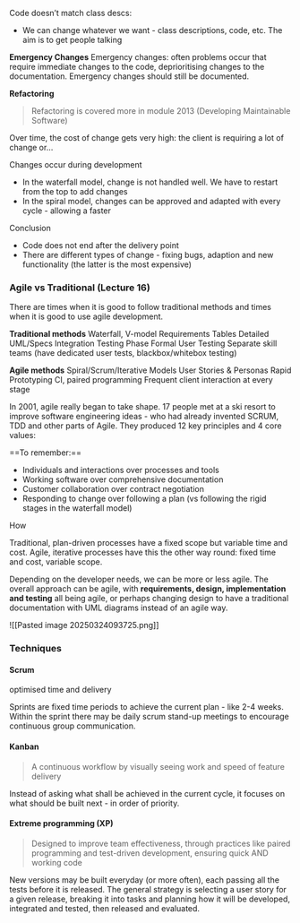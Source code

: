 
Code doesn’t match class descs:
- We can change whatever we want - class descriptions, code, etc. The aim is to get people talking


**Emergency Changes**
Emergency changes: often problems occur that require immediate changes to the code, deprioritising changes to the documentation. Emergency changes should still be documented.


**Refactoring**
> Refactoring is covered more in module 2013 (Developing Maintainable Software)


Over time, the cost of change gets very high: the client is requiring a lot of change or…


Changes occur during development
- In the waterfall model, change is not handled well. We have to restart from the top to add changes
- In the spiral model, changes can be approved and adapted with every cycle - allowing a faster 


Conclusion
- Code does not end after the delivery point
- There are different types of change - fixing bugs, adaption and new functionality (the latter is the most expensive)



### Agile vs Traditional (Lecture 16)
There are times when it is good to follow traditional methods and times when it is good to use agile development.

**Traditional methods**
Waterfall, V-model
Requirements Tables
Detailed UML/Specs
Integration Testing Phase
Formal User Testing 
Separate skill teams (have dedicated user tests, blackbox/whitebox testing)

**Agile methods**
Spiral/Scrum/Iterative Models
User Stories & Personas
Rapid Prototyping
CI, paired programming
Frequent client interaction at every stage


In 2001, agile really began to take shape. 17 people met at a ski resort to improve software engineering ideas - who had already invented SCRUM, TDD and other parts of Agile. They produced 12 key principles and 4 core values:

==To remember:==
- Individuals and interactions over processes and tools
- Working software over comprehensive documentation 
- Customer collaboration over contract negotiation
- Responding to change over following a plan (vs following the rigid stages in the waterfall model)


How

Traditional, plan-driven processes have a fixed scope but variable time and cost. 
Agile, iterative processes have this the other way round: fixed time and cost, variable scope.

Depending on the developer needs, we can be more or less agile. The overall approach can be agile, with **requirements, design, implementation and testing** all being agile, or perhaps changing design to have a traditional documentation with UML diagrams instead of an agile way.

![[Pasted image 20250324093725.png]]

### Techniques

#### Scrum 
optimised time and delivery

Sprints are fixed time periods to achieve the current plan - like 2-4 weeks. Within the sprint there may be daily scrum stand-up meetings to encourage continuous group communication. 

#### Kanban
> A continuous workflow by visually seeing work and speed of feature delivery

Instead of asking what shall be achieved in the current cycle, it focuses on what should be built next - in order of priority. 

#### Extreme programming (XP)
> Designed to improve team effectiveness, through practices like paired programming and test-driven development, ensuring quick AND working code

New versions may be built everyday (or more often), each passing all the tests before it is released. The general strategy is selecting a user story for a given release, breaking it into tasks and planning how it will be developed, integrated and tested, then released and evaluated.